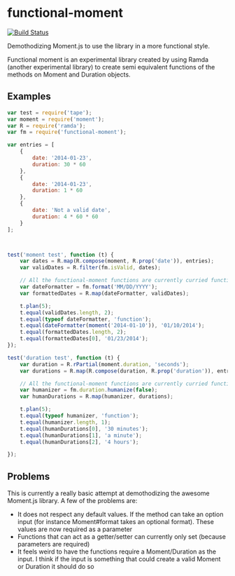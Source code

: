 functional-moment
=================

[![Build Status](https://travis-ci.org/apax-software/functional-moment.svg?branch=master)](https://travis-ci.org/apax-software/functional-moment)

Demothodizing Moment.js to use the library in a more functional style.

Functional moment is an experimental library created by using Ramda (another experimental library) to create semi equivalent functions of the methods on Moment and Duration objects.

## Examples

``` javascript
var test = require('tape');
var moment = require('moment');
var R = require('ramda');
var fm = require('functional-moment');

var entries = [
    {
        date: '2014-01-23',
        duration: 30 * 60
    },
    {
        date: '2014-01-23',
        duration: 1 * 60
    },
    {
        date: 'Not a valid date',
        duration: 4 * 60 * 60
    }
];



test('moment test', function (t) {
    var dates = R.map(R.compose(moment, R.prop('date')), entries);
    var validDates = R.filter(fm.isValid, dates);

    // All the functional-moment functions are currently curried functions
    var dateFormatter = fm.format('MM/DD/YYYY');
    var formattedDates = R.map(dateFormatter, validDates);

    t.plan(5);
    t.equal(validDates.length, 2);
    t.equal(typeof dateFormatter, 'function');
    t.equal(dateFormatter(moment('2014-01-10')), '01/10/2014');
    t.equal(formattedDates.length, 2);
    t.equal(formattedDates[0], '01/23/2014');
});

test('duration test', function (t) {
    var duration = R.rPartial(moment.duration, 'seconds');
    var durations = R.map(R.compose(duration, R.prop('duration')), entries);

    // All the functional-moment functions are currently curried functions
    var humanizer = fm.duration.humanize(false);
    var humanDurations = R.map(humanizer, durations);

    t.plan(5);
    t.equal(typeof humanizer, 'function');
    t.equal(humanizer.length, 1);
    t.equal(humanDurations[0], '30 minutes');
    t.equal(humanDurations[1], 'a minute');
    t.equal(humanDurations[2], '4 hours');

});

```


## Problems
This is currently a really basic attempt at demothodizing the awesome Moment.js library.  A few of the problems are:
* It does not respect any default values.  If the method can take an option input (for instance Moment#format takes an optional format).  These values are now required as a parameter
* Functions that can act as a getter/setter can currently only set (because parameters are required)
* It feels weird to have the functions require a Moment/Duration as the input.  I think if the input is something that could create a valid Moment or Duration it should do so

